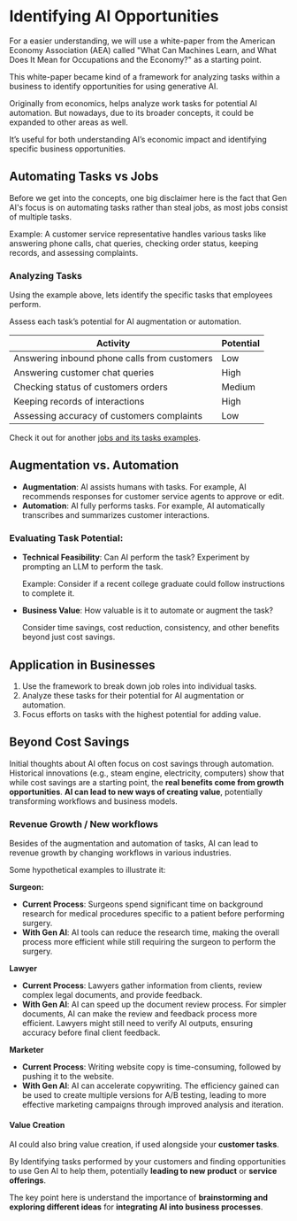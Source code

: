 # Identifying AI Opportunities

For a easier understanding, we will use a white-paper from the American Economy Association (AEA) called "What Can Machines Learn, and What Does It Mean for Occupations and the Economy?" as a starting point.

This white-paper became kind of a framework for analyzing tasks within a business to identify opportunities for using generative AI.

Originally from economics, helps analyze work tasks for potential AI automation. But nowadays, due to its broader concepts, it could be expanded to other areas as well.

It’s useful for both understanding AI’s economic impact and identifying specific business opportunities.

## Automating Tasks vs Jobs

Before we get into the concepts, one big disclaimer here is the fact that Gen AI's focus is on automating tasks rather than steal jobs, as most jobs consist of multiple tasks.

Example: A customer service representative handles various tasks like answering phone calls, chat queries, checking order status, keeping records, and assessing complaints.

### Analyzing Tasks

Using the example above, lets identify the specific tasks that employees perform.

Assess each task’s potential for AI augmentation or automation.

| Activity                                     | Potential |
| -------------------------------------------- | --------- |
| Answering inbound phone calls from customers | Low       |
| Answering customer chat queries              | High      |
| Checking status of customers orders          | Medium    |
| Keeping records of interactions              | High      |
| Assessing accuracy of customers complaints   | Low       |

Check it out for another [jobs and its tasks examples](./jobs-tasks-examples.md).

## Augmentation vs. Automation

- **Augmentation**: AI assists humans with tasks. For example, AI recommends responses for customer service agents to approve or edit.
- **Automation**: AI fully performs tasks. For example, AI automatically transcribes and summarizes customer interactions.

### Evaluating Task Potential:

- **Technical Feasibility**: Can AI perform the task? Experiment by prompting an LLM to perform the task.

    Example: Consider if a recent college graduate could follow instructions to complete it.

- **Business Value**: How valuable is it to automate or augment the task? 

    Consider time savings, cost reduction, consistency, and other benefits beyond just cost savings.

## Application in Businesses

1. Use the framework to break down job roles into individual tasks.
2. Analyze these tasks for their potential for AI augmentation or automation.
3. Focus efforts on tasks with the highest potential for adding value.

## Beyond Cost Savings

Initial thoughts about AI often focus on cost savings through automation.
Historical innovations (e.g., steam engine, electricity, computers) show that while cost savings are a starting point, the **real benefits come from growth opportunities**.
**AI can lead to new ways of creating value**, potentially transforming workflows and business models.

### Revenue Growth / New workflows

Besides of the augmentation and automation of tasks, AI can lead to revenue growth by changing workflows in various industries.

Some hypothetical examples to illustrate it:

**Surgeon:**
- **Current Process**: Surgeons spend significant time on background research for medical procedures specific to a patient before performing surgery.
- **With Gen AI**: AI tools can reduce the research time, making the overall process more efficient while still requiring the surgeon to perform the surgery.

**Lawyer**
- **Current Process**: Lawyers gather information from clients, review complex legal documents, and provide feedback.
- **With Gen AI**: AI can speed up the document review process. For simpler documents, AI can make the review and feedback process more efficient. Lawyers might still need to verify AI outputs, ensuring accuracy before final client feedback.

**Marketer**
- **Current Process**: Writing website copy is time-consuming, followed by pushing it to the website.
- **With Gen AI**: AI can accelerate copywriting. The efficiency gained can be used to create multiple versions for A/B testing, leading to more effective marketing campaigns through improved analysis and iteration.

#### Value Creation

AI could also bring value creation, if used alongside your **customer tasks**.

By Identifying tasks performed by your customers and finding opportunities to use Gen AI to help them, potentially **leading to new product** or **service offerings**.

The key point here is understand the importance of **brainstorming and exploring different ideas** for **integrating AI into business processes**.